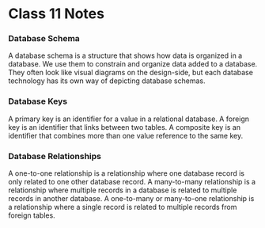 # Class 11 Notes

### Database Schema
A database schema is a structure that shows how data is organized in a database. We use them to constrain and organize data added to a database. They often look like visual diagrams on the design-side, but each database technology has its own way of depicting database schemas.

### Database Keys
A primary key is an identifier for a value in a relational database. A foreign key is an identifier that links between two tables. A composite key is an identifier that combines more than one value reference to the same key. 

### Database Relationships
A one-to-one relationship is a relationship where one database record is only related to one other database record. A many-to-many relationship is a relationship where multiple records in a database is related to multiple records in another database. A one-to-many or many-to-one relationship is a relationship where a single record is related to multiple records from foreign tables.
